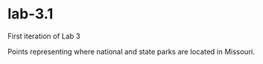 # lab-3.1
 First iteration of Lab 3

Points representing where national and state parks are located in Missouri.
